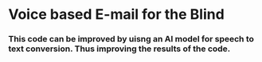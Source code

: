 # Voice based E-mail for the Blind

### This code can be improved by uisng an AI model for speech to text conversion. Thus improving the results of the code.
